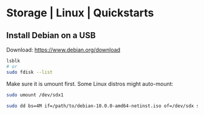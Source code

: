 # Storage | Linux | Quickstarts

## Install Debian on a USB
Download: 
https://www.debian.org/download

```bash
lsblk
# or
sudo fdisk --list
```
Make sure it is umount first. Some Linux distros might auto-mount: 
```bash
sudo umount /dev/sdx1
```

```bash
sudo dd bs=4M if=/path/to/debian-10.0.0-amd64-netinst.iso of=/dev/sdx status=progress oflag=sync
```

